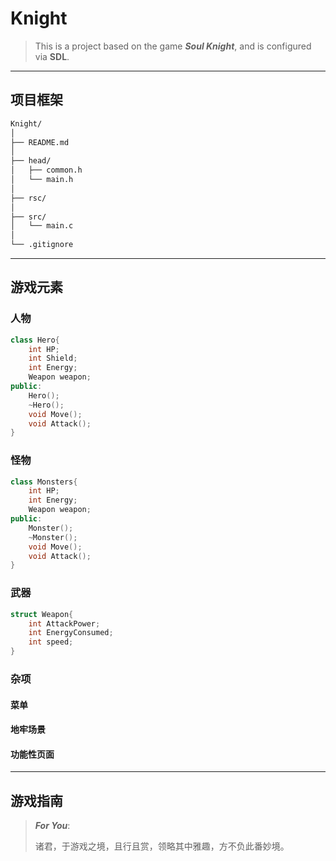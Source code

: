 # Knight
> This is a project based on the game ***Soul Knight***, and is configured via **SDL**.

---

## 项目框架

```markdown
Knight/
│
├── README.md
│
├── head/
│   ├── common.h
│   └── main.h
│
├── rsc/
│
├── src/
│   └── main.c
│
└── .gitignore
```
---

## 游戏元素

### 人物

```c++
class Hero{
    int HP;
    int Shield;
    int Energy;
    Weapon weapon;
public:
    Hero();
    ~Hero();
    void Move();
    void Attack();
}
```

### 怪物
```c++
class Monsters{
    int HP;
    int Energy;
    Weapon weapon;
public:
    Monster();
    ~Monster();
    void Move();
    void Attack();
}
```
### 武器
```c++
struct Weapon{
    int AttackPower;
    int EnergyConsumed;
    int speed;
}
```
### 杂项
#### 菜单
#### 地牢场景
#### 功能性页面

---

## 游戏指南

> ***For You***:
> 
>   诸君，于游戏之境，且行且赏，领略其中雅趣，方不负此番妙境。